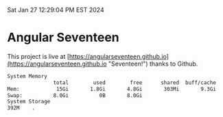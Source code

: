 Sat Jan 27 12:29:04 PM EST 2024

# Angular Seventeen


This project is live at [https://angularseventeen.github.io](https://angularseventeen.github.io "Seventeen!") thanks to Github.

```bash
System Memory
               total        used        free      shared  buff/cache   available
Mem:            15Gi       1.8Gi       4.8Gi       303Mi       9.3Gi        13Gi
Swap:          8.0Gi          0B       8.0Gi
System Storage
392M	.

